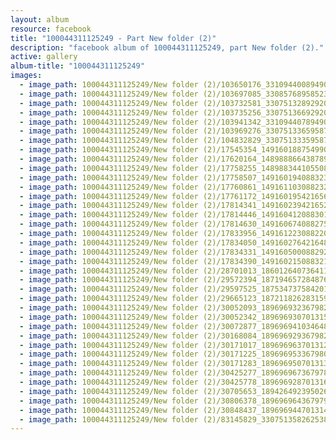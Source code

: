 ```yaml
---
layout: album
resource: facebook
title: "100044311125249 - Part New folder (2)"
description: "facebook album of 100044311125249, part New folder (2)."
active: gallery
album-title: "100044311125249"
images:
  - image_path: 100044311125249/New folder (2)/103650176_3310944008949007_5274537493012727480_n.jpg
  - image_path: 100044311125249/New folder (2)/103697085_3308576895852385_9127923381883029288_n.jpg
  - image_path: 100044311125249/New folder (2)/103732581_3307513289292079_7310207885181310615_n.jpg
  - image_path: 100044311125249/New folder (2)/103735256_3307513669292041_5070742529999004311_n.jpg
  - image_path: 100044311125249/New folder (2)/103941342_3310944078949000_6978146727531839660_n.jpg
  - image_path: 100044311125249/New folder (2)/103969276_3307513365958738_8641907842505914924_n.jpg
  - image_path: 100044311125249/New folder (2)/104832829_3307513335958741_8488722417062871933_n.jpg
  - image_path: 100044311125249/New folder (2)/17545354_1491601887549904_6448413649950830925_o.jpg
  - image_path: 100044311125249/New folder (2)/17620164_1489888664387893_2658660927569814085_o.jpg
  - image_path: 100044311125249/New folder (2)/17758255_1489883441055082_4944037324805440185_o.jpg
  - image_path: 100044311125249/New folder (2)/17758507_1491601940883232_4725918475846152038_o.jpg
  - image_path: 100044311125249/New folder (2)/17760861_1491611030882323_1934273638697836470_o.jpg
  - image_path: 100044311125249/New folder (2)/17761172_1491601954216564_7216502045806121737_o.jpg
  - image_path: 100044311125249/New folder (2)/17814341_1491602394216520_4300782727652299801_o.jpg
  - image_path: 100044311125249/New folder (2)/17814446_1491604120883014_1299901634039269773_o.jpg
  - image_path: 100044311125249/New folder (2)/17814630_1491606740882752_4257406633211948652_o.jpg
  - image_path: 100044311125249/New folder (2)/17833956_1491612230882203_7437235340521369832_o.jpg
  - image_path: 100044311125249/New folder (2)/17834050_1491602764216483_4684321175284647828_o.jpg
  - image_path: 100044311125249/New folder (2)/17834331_1491605000882926_7462198364368419315_o.jpg
  - image_path: 100044311125249/New folder (2)/17834390_1491602150883211_2411142040171454109_o.jpg
  - image_path: 100044311125249/New folder (2)/28701013_1860126407364115_2180405348293232043_o.jpg
  - image_path: 100044311125249/New folder (2)/29572394_1871946572848765_1590847329251299351_n.jpg
  - image_path: 100044311125249/New folder (2)/29597525_1875347375842018_7929593208504228019_n.jpg
  - image_path: 100044311125249/New folder (2)/29665123_1872118262831596_8921659365041051720_o.jpg
  - image_path: 100044311125249/New folder (2)/30052093_1896969323679823_1300750684599950041_o.jpg
  - image_path: 100044311125249/New folder (2)/30052342_1896969307013158_5358297932021996584_o.jpg
  - image_path: 100044311125249/New folder (2)/30072877_1896969410346481_2841219836276402558_o.jpg
  - image_path: 100044311125249/New folder (2)/30168084_1896969293679826_8607339866789002316_o.jpg
  - image_path: 100044311125249/New folder (2)/30171017_1896969637013125_3177240054989830139_o.jpg
  - image_path: 100044311125249/New folder (2)/30171225_1896969533679802_5701711439944318266_o.jpg
  - image_path: 100044311125249/New folder (2)/30171283_1896969507013138_7902358983836973924_o.jpg
  - image_path: 100044311125249/New folder (2)/30425277_1896969673679788_2385135437985446404_o.jpg
  - image_path: 100044311125249/New folder (2)/30425778_1896969287013160_959140693323794926_o.jpg
  - image_path: 100044311125249/New folder (2)/30705653_1894264923950263_6698352822547500684_n.jpg
  - image_path: 100044311125249/New folder (2)/30806378_1896969643679791_4611340307530198217_o.jpg
  - image_path: 100044311125249/New folder (2)/30848437_1896969447013144_8407867661267736867_o.jpg
  - image_path: 100044311125249/New folder (2)/83145829_3307513582625383_2835845506691724510_n.jpg
---
```

